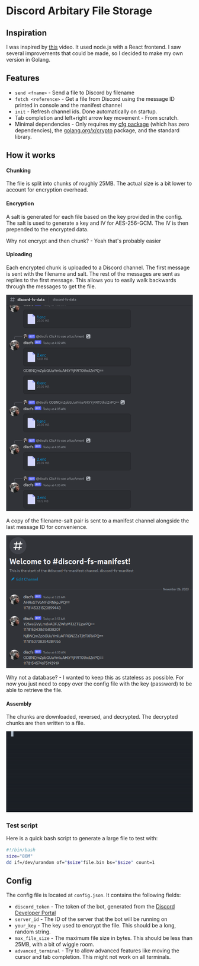 # Discord Arbitary File Storage
## Inspiration
I was inspired by [this](https://www.youtube.com/watch?v=c_arQ-6ElYI) video. It used node.js with a React frontend. I saw several improvements that could be made, so I decided to make my own version in Golang.

## Features
- `send <fname>` - Send a file to Discord by filename
- `fetch <reference>` - Get a file from Discord using the message ID printed in console and the manifest channel
- `init` - Refresh channel ids. Done automatically on startup.
- Tab completion and left+right arrow key movement - From scratch.
- Minimal dependencies - Only requires my [cfg package](https://github.com/0mlml/cfgparser) (which has zero dependencies), the [golang.org/x/crypto](https://pkg.go.dev/golang.org/x/crypto) package, and the standard library.
## How it works
#### Chunking
The file is split into chunks of roughly 25MB. The actual size is a bit lower to account for encryption overhead. 
#### Encryption
A salt is generated for each file based on the key provided in the config. The salt is used to generate a key and IV for AES-256-GCM. The IV is then prepended to the encrypted data.

Why not encrypt and then chunk? - Yeah that's probably easier
#### Uploading
Each encrypted chunk is uploaded to a Discord channel. The first message is sent with the filename and salt. The rest of the messages are sent as replies to the first message. This allows you to easily walk backwards through the messages to get the file.

![Data](https://github.com/0mlml/discord-fs/blob/main/.github/fs-data-ss.png)

A copy of the filename-salt pair is sent to a manifest channel alongside the last message ID for convenience.

![Manifest](https://github.com/0mlml/discord-fs/blob/main/.github/fs-manifest-ss.png)

Why not a database? - I wanted to keep this as stateless as possible. For now you just need to copy over the config file with the key (password) to be able to retrieve the file.
#### Assembly 
The chunks are downloaded, reversed, and decrypted. The decrypted chunks are then written to a file.

![Demo](https://github.com/0mlml/discord-fs/blob/main/.github/demo.gif)
### Test script
Here is a quick bash script to generate a large file to test with:
```bash
#!/bin/bash
size="80M"
dd if=/dev/urandom of="$size"file.bin bs="$size" count=1
``````

## Config
The config file is located at `config.json`. It contains the following fields:
- `discord_token` - The token of the bot, generated from the [Discord Developer Portal](https://discord.com/developers/applications)
- `server_id` - The ID of the server that the bot will be running on
- `your_key` - The key used to encrypt the file. This should be a long, random string. 
- `max_file_size` - The maximum file size in bytes. This should be less than 25MB, with a bit of wiggle room.
- `advanced_terminal` - Try to allow advanced features like moving the cursor and tab completion. This might not work on all terminals.